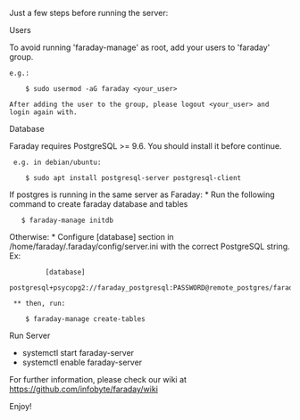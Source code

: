 
Just a few steps before running the server:

Users

  To avoid running 'faraday-manage' as root, add your users to 'faraday' group.

    e.g.:

        $ sudo usermod -aG faraday <your_user>

    After adding the user to the group, please logout <your_user> and login again with.

Database

  Faraday requires PostgreSQL >= 9.6. You should install it before continue.

     e.g. in debian/ubuntu:

        $ sudo apt install postgresql-server postgresql-client

  If postgres is running in the same server as Faraday:
     * Run the following command to create faraday database and tables

       $ faraday-manage initdb

  Otherwise:
     * Configure [database] section in /home/faraday/.faraday/config/server.ini with the correct PostgreSQL string. Ex:

             [database]
        postgresql+psycopg2://faraday_postgresql:PASSWORD@remote_postgres/faraday

     ** then, run:

        $ faraday-manage create-tables

Run Server

  * systemctl start faraday-server
  * systemctl enable faraday-server

For further information, please check our wiki at https://github.com/infobyte/faraday/wiki

Enjoy!
